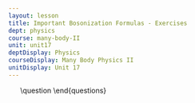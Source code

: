 ```yaml
---
layout: lesson
title: Important Bosonization Formulas - Exercises
dept: physics
course: many-body-II
unit: unit17
deptDisplay: Physics
courseDisplay: Many Body Physics II
unitDisplay: Unit 17
---
```

<ol>
\question
\end{questions}

